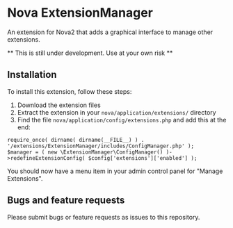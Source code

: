 # Nova ExtensionManager
An extension for Nova2 that adds a graphical interface to manage other extensions.

** This is still under development. Use at your own risk **

## Installation
To install this extension, follow these steps:

1. Download the extension files
2. Extract the extension in your `nova/application/extensions/` directory
3. Find the file `nova/application/config/extensions.php` and add this at the end:

```
require_once( dirname( dirname(__FILE__) ) . '/extensions/ExtensionManager/includes/ConfigManager.php' );
$manager = ( new \ExtensionManager\ConfigManager() )->redefineExtensionConfig( $config['extensions']['enabled'] );
```

You should now have a menu item in your admin control panel for "Manage Extensions".

## Bugs and feature requests
Please submit bugs or feature requests as issues to this repository.
